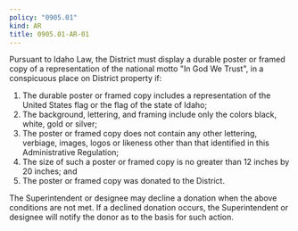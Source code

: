 ```yaml
---
policy: "0905.01"
kind: AR
title: 0905.01-AR-01
---
```


Pursuant to Idaho Law, the District must display a durable poster or framed copy of a representation of the national
motto "In God We Trust", in a conspicuous place on District property if:

1. The durable poster or framed copy includes a representation of the United States flag or the flag of the state of Idaho;
2. The background, lettering, and framing include only the colors black, white, gold or silver;
3. The poster or framed copy does not contain any other lettering, verbiage, images, logos or likeness other than that identified in this Administrative Regulation;
4. The size of such a poster or framed copy is no greater than 12 inches by 20 inches; and
5. The poster or framed copy was donated to the District.

The Superintendent or designee may decline a donation when the above conditions are not met. If a declined donation occurs, the Superintendent or designee will notify the donor as to the basis for such action.
